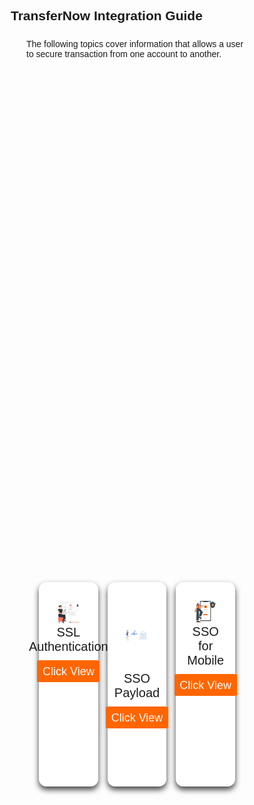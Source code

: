 ## TransferNow Integration Guide

<div style="margin:25px">The following topics cover information that allows a user to secure transaction from one account to another.
    <div class="debit-body-list">
    <div class="debit-container-list">
        <div class="main-card-debit-list">
            <div class="cards-debit-list">
                <div class="card-debit-list">
                <div class="content-debit-list">
                <div class="img-debit">
                        <img src="https://raw.githubusercontent.com/Fiserv/transfer-now/develop/assets/images/ssl-auth-transfernow.png" alt="add-debit">
                    </div>
                    <div class="details-list">
                        <div class="name-list">SSL Authentication</div>
                    </div>
                    <div class="media-icons-list">
                        <a href="?path=docs/getting-started/TN-Integration-Guide/SSL-Authentication.md">Click View</a>
                    </div>
                </div>
                </div>
                <div class="card-debit-list">
                    <div class="content-debit-list">
                    <div class="img-debit" style="margin: 47px 0px;">
                        <img src="https://raw.githubusercontent.com/Fiserv/transfer-now/develop/assets/images/ssl-payload-transfernow.png" alt="add-debit">
                    </div>
                        <div class="details-list">
                            <div class="name-list">SSO Payload</div>
                        </div>
                        <div class="media-icons-list">
                            <a href="?path=docs/getting-started/TN-Integration-Guide/SSO-Guidelines/payload-secure-msg.md">Click View</a>
                        </div>
                    </div>
                    </div>
                    <div class="card-debit-list">
                        <div class="content-debit-list">
                        <div class="img-debit">
                        <img src="https://raw.githubusercontent.com/Fiserv/transfer-now/develop/assets/images/ssl-mobile-transfernow.png" alt="add-debit">
                    </div>
                            <div class="details-list">
                                <div class="name-list">SSO for Mobile</div>
                            </div>
                            <div class="media-icons-list">
                            <a href="?path=docs/getting-started/TN-Integration-Guide/SSO-For-Mobile.md">Click View</a>
                            </div>
                        </div>
                        </div>
            </div>
            <div class="cards-debit-2-list">
                <div class="card-debit-list">
                <div class="content-debit-list">
                <div class="img-debit">
                        <img src="https://raw.githubusercontent.com/Fiserv/transfer-now/develop/assets/images/brokerage-TN-main.png" alt="add-debit">
                    </div>
                    <div class="details-list">
                        <div class="name-list">Add Brokerage Accounts</div>
                    </div>
                    <div class="media-icons-list">
                        <a href="?path=docs/transfer-via-bank-accounts/add_brokerage.md">Click View</a>
                    </div>
                </div>
                </div>
                <div class="card-debit-list">
                    <div class="content-debit-list">
                    <div class="img-debit">
                        <img src="https://raw.githubusercontent.com/Fiserv/transfer-now/develop/assets/images/secured-TN-main.png" alt="add-debit">
                    </div>
                    <div class="details-list">
                        <div class="name-list">
                            Account Restrictions.
                        </div>
                    </div>
                        <div class="media-icons-list">
                            <a href="?path=docs/transfer-via-bank-accounts/accounts-restrictions.md">
                            Click View
                            </a>
                        </div>
                    </div>
                </div>
            </div>
        </div>
    </div>
</div>
</div>

<style>
    #bullets {
    margin: 0 0 30px 0;
    position: relative;
    bottom: 39px;
    text-align: center;
    padding: 17px;
    border-bottom: 1px solid #8080803d;
    }
    #bullets label {
        display: inline-block;
        width: 10px;
        height: 10px;
        border-radius: 100%;
        background: #ccc;
        margin: 0 10px;
    }
    #slide1:checked~#bullets label:nth-child(1),
    #slide2:checked~#bullets label:nth-child(2),
    #slide3:checked~#bullets label:nth-child(3),
    #slide4:checked~#bullets label:nth-child(4) {
        background: #444;
    }
    * {
        margin: 0;
        padding: 0;
        box-sizing: border-box;
        font-family: sans-serif;
    }
    .debit-body {
        display: flex;
        min-height: 50vh;
        align-items: center;
        justify-content: flex-end;
        background: #6a737d;
        background-position: center;
        background-size: cover;
        position: relative;
    }
    .debit-body::before {
        z-index: 777;
        content: '';
        position: absolute;
        background: #f1f1f1;
        width: 100%;
        height: 100%;
    }
    .debit-container{
        max-width: 950px;
        width: 100%;
        overflow: hidden;
        padding: 80px 0;
        z-index: 999;
    }
    .debit-container .main-card-debit {
        display: flex;
        justify-content: space-evenly;
        width: 400%;
        transition: 1s;
    }
    #two:checked~.main-card-debit {
        margin-left: -100%;
    }
    .debit-container .main-card-debit .cards-debit {
        width: calc(200% / 1 - 10px);
        display: flex;
        flex-wrap: wrap;
        margin: 0 10px;
        justify-content: space-between;
    }
    .main-card-debit .cards-debit .card-debit {
        width: calc(300% / 1 - 10px);
        background: white;
        border-radius: 5px;
        padding: 10px;
        box-shadow: 0 5px 10px rgba(0, 0, 0, 0.75);
        transition: all 0.4s ease;
    }
    .main-card-debit .cards-debit .card-debit:hover {
        transform: translateY(-15px);
    }
    .cards-debit .card-debit .content-debit {
        width: 100%;
        display: flex;
        flex-direction: column;
        justify-content: center;
        align-items: center;
        text-align: center;
    }
    
    .debit-container .button-debit {
        width: 100%;
        display: flex;
        justify-content: center;
        margin: 20px;
    }
    .button-debit label {
        height: 15px;
        width: 15px;
        border-radius: 20px;
        background: #6a737d;
        margin: 0 4px;
        cursor: pointer;
        transition: all 0.5s ease;
    }
    .debit-body-list {
        display: flex;
        min-height: 50vh;
        align-items: center;
        justify-content: center;
        background-position: center;
        background-size: cover;
        position: relative;
    }
    .debit-body-list::before {
        z-index: 777;
        content: '';
        position: absolute;
        width: 100%;
        height: 100%;
    }
    .debit-container-list{
        max-width: 950px;
        width: 100%;
        overflow: hidden;
        padding: 80px 0;
        z-index: 999;
    }
    .debit-container-list .main-card-debit-list {
        display: flex;
        justify-content: space-evenly;
        width: 200%;
        transition: 1s;
    }
    /* #slidetwo:checked~.main-card-debit-list {
        margin-left: -100%;
    } */
    .debit-container-list .main-card-debit-list .cards-debit-list {
        width: calc(100% / 2 - 10px);
        display: flex;
        flex-wrap: wrap;
        margin: 0 20px;
        justify-content: space-between;
    }
    .debit-container-list .main-card-debit-list .cards-debit-2-list {
        width: calc(100% / 2 - 10px);
        display: flex;
        flex-wrap: wrap;
        margin: 0 20px;
    }
    .main-card-debit-list .cards-debit-2-list .card-debit-list {
        width: calc(70% / 2 - 10px);
        background: white;
        border-radius: 12px;
        padding: 30px;
        height: 100%;
        margin: 10px;
        box-shadow: 0 5px 10px rgba(0, 0, 0, 0.75);
        transition: all 0.4s ease;
    }
    .main-card-debit-list .cards-debit-list .card-debit-list {
        width: calc(100% / 3 - 10px);
        background: white;
        border-radius: 12px;
        padding: 30px;
        box-shadow: 0 5px 10px rgba(0, 0, 0, 0.75);
        transition: all 0.4s ease;
    }
    /* .main-card-debit-list .cards-debit-list .card-debit-list:hover {
        transform: translateY(-15px);
    } */
    .cards-debit-list .card-debit-list .content-debit-list {
        width: 100%;
        display: flex;
        flex-direction: column;
        justify-content: center;
        align-items: center;
        text-align: center;
    }
    .cards-debit-list .card-debit-list .content-debit-list .img-debit-list {
        height: 200px;
        width: 130px;
        margin-bottom: 14px;
    }
    .card-debit-list .content-debit-list .img-debit-list img {
        height: 100%;
        width: 100%;
        border: 3px solid #f1f1f1;
        border-radius: 15%;
        object-fit: cover;
    }
    .card-debit-list .content-debit-list .name-list {
        font-size: 20px;
    }
    .card-debit-list .content-debit-list .desc-list {
        font-size: 20px;
        color: #ff676d;
    }
    .card-debit-list .content-debit-list .media-icons-list {
        margin-top: 10px;
        display: flex;
    }
    .media-icons-list a {
        text-align: center;
        line-height: 33px;
        height: 35px;
        width: 100px;
        margin: 0 4px;
        font-size: 18px;
        color: white;
        border-radius: 5%;
        text-decoration: none;
        border: 2px solid transparent;
        background: #f60;
        transition: all 0.3s ease;
    }
    .media-icons-list a:hover {
        color: #f60;
        background-color: white;
        border-color: #f60;
    }
    .debit-container-list .button-debit-list {
        width: 100%;
        display: flex;
        justify-content: center;
        margin: 20px;
    }
    .button-debit-list label {
        height: 15px;
        width: 15px;
        border-radius: 20px;
        background: #6a737d;
        margin: 0 4px;
        cursor: pointer;
        transition: all 0.5s ease;
    }
   </style>